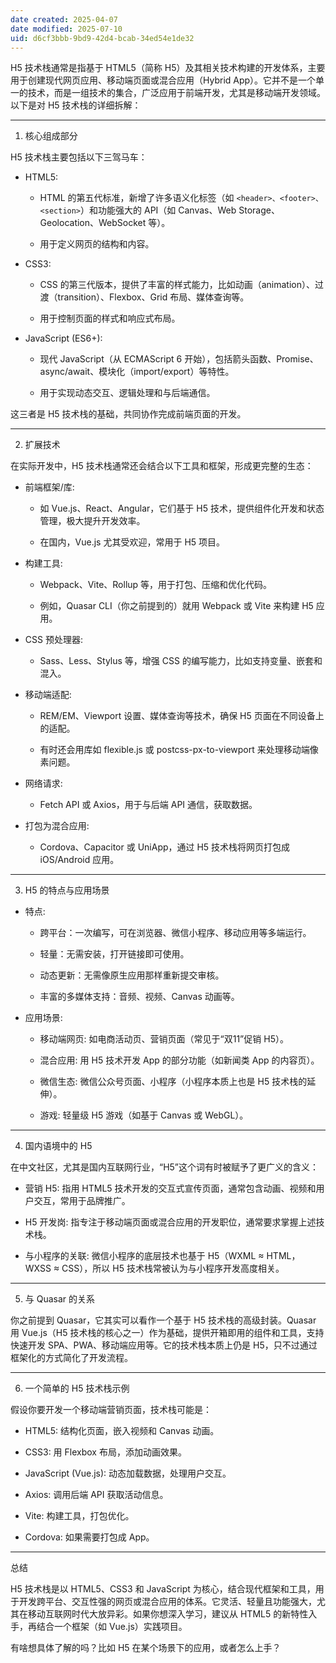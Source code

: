 ```yaml
---
date created: 2025-04-07
date modified: 2025-07-10
uid: d6cf3bbb-9bd9-42d4-bcab-34ed54e1de32
---
```


H5 技术栈通常是指基于 HTML5（简称 H5）及其相关技术构建的开发体系，主要用于创建现代网页应用、移动端页面或混合应用（Hybrid App）。它并不是一个单一的技术，而是一组技术的集合，广泛应用于前端开发，尤其是移动端开发领域。以下是对 H5 技术栈的详细拆解：

---

1. 核心组成部分

H5 技术栈主要包括以下三驾马车：

- HTML5:
    
    - HTML 的第五代标准，新增了许多语义化标签（如 `<header>、<footer>、<section>`）和功能强大的 API（如 Canvas、Web Storage、Geolocation、WebSocket 等）。
        
    - 用于定义网页的结构和内容。
        
- CSS3:
    
    - CSS 的第三代版本，提供了丰富的样式能力，比如动画（animation）、过渡（transition）、Flexbox、Grid 布局、媒体查询等。
        
    - 用于控制页面的样式和响应式布局。
        
- JavaScript (ES6+):
    
    - 现代 JavaScript（从 ECMAScript 6 开始），包括箭头函数、Promise、async/await、模块化（import/export）等特性。
        
    - 用于实现动态交互、逻辑处理和与后端通信。
        

这三者是 H5 技术栈的基础，共同协作完成前端页面的开发。

---

2. 扩展技术

在实际开发中，H5 技术栈通常还会结合以下工具和框架，形成更完整的生态：

- 前端框架/库:
    
    - 如 Vue.js、React、Angular，它们基于 H5 技术，提供组件化开发和状态管理，极大提升开发效率。
        
    - 在国内，Vue.js 尤其受欢迎，常用于 H5 项目。
        
- 构建工具:
    
    - Webpack、Vite、Rollup 等，用于打包、压缩和优化代码。
        
    - 例如，Quasar CLI（你之前提到的）就用 Webpack 或 Vite 来构建 H5 应用。
        
- CSS 预处理器:
    
    - Sass、Less、Stylus 等，增强 CSS 的编写能力，比如支持变量、嵌套和混入。
        
- 移动端适配:
    
    - REM/EM、Viewport 设置、媒体查询等技术，确保 H5 页面在不同设备上的适配。
        
    - 有时还会用库如 flexible.js 或 postcss-px-to-viewport 来处理移动端像素问题。
        
- 网络请求:
    
    - Fetch API 或 Axios，用于与后端 API 通信，获取数据。
        
- 打包为混合应用:
    
    - Cordova、Capacitor 或 UniApp，通过 H5 技术栈将网页打包成 iOS/Android 应用。
        

---

3. H5 的特点与应用场景

- 特点:
    
    - 跨平台：一次编写，可在浏览器、微信小程序、移动应用等多端运行。
        
    - 轻量：无需安装，打开链接即可使用。
        
    - 动态更新：无需像原生应用那样重新提交审核。
        
    - 丰富的多媒体支持：音频、视频、Canvas 动画等。
        
- 应用场景:
    
    - 移动端网页: 如电商活动页、营销页面（常见于“双11”促销 H5）。
        
    - 混合应用: 用 H5 技术开发 App 的部分功能（如新闻类 App 的内容页）。
        
    - 微信生态: 微信公众号页面、小程序（小程序本质上也是 H5 技术栈的延伸）。
        
    - 游戏: 轻量级 H5 游戏（如基于 Canvas 或 WebGL）。
        

---

4. 国内语境中的 H5

在中文社区，尤其是国内互联网行业，“H5”这个词有时被赋予了更广义的含义：

- 营销 H5: 指用 HTML5 技术开发的交互式宣传页面，通常包含动画、视频和用户交互，常用于品牌推广。
    
- H5 开发岗: 指专注于移动端页面或混合应用的开发职位，通常要求掌握上述技术栈。
    
- 与小程序的关联: 微信小程序的底层技术也基于 H5（WXML ≈ HTML，WXSS ≈ CSS），所以 H5 技术栈常被认为与小程序开发高度相关。
    

---

5. 与 Quasar 的关系

你之前提到 Quasar，它其实可以看作一个基于 H5 技术栈的高级封装。Quasar 用 Vue.js（H5 技术栈的核心之一）作为基础，提供开箱即用的组件和工具，支持快速开发 SPA、PWA、移动端应用等。它的技术栈本质上仍是 H5，只不过通过框架化的方式简化了开发流程。

---

6. 一个简单的 H5 技术栈示例

假设你要开发一个移动端营销页面，技术栈可能是：

- HTML5: 结构化页面，嵌入视频和 Canvas 动画。
    
- CSS3: 用 Flexbox 布局，添加动画效果。
    
- JavaScript (Vue.js): 动态加载数据，处理用户交互。
    
- Axios: 调用后端 API 获取活动信息。
    
- Vite: 构建工具，打包优化。
    
- Cordova: 如果需要打包成 App。
    

---

总结

H5 技术栈是以 HTML5、CSS3 和 JavaScript 为核心，结合现代框架和工具，用于开发跨平台、交互性强的网页或混合应用的体系。它灵活、轻量且功能强大，尤其在移动互联网时代大放异彩。如果你想深入学习，建议从 HTML5 的新特性入手，再结合一个框架（如 Vue.js）实践项目。

有啥想具体了解的吗？比如 H5 在某个场景下的应用，或者怎么上手？
